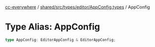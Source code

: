 [cc-everywhere](../../../../../../index.md) / [shared/src/types/editor/AppConfig.types](../index.md) / AppConfig

# Type Alias: AppConfig

```ts
type AppConfig: EditorAppConfig & EditorAppConfig;
```
